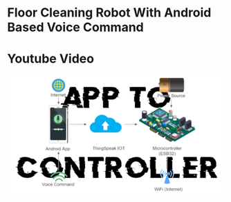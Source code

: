 # Floor Cleaning Robot With Android Based Voice Command


# Youtube Video

[![Watch the video](./THUMBNAIL.jpg)](https://youtu.be/IET9qNXmBq0)


